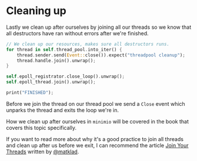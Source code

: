 # Cleaning up

Lastly we clean up after ourselves by joining all our threads so we know that
all destructors have ran without errors after we're finished.

```rust
// We clean up our resources, makes sure all destructors runs.
for thread in self.thread_pool.into_iter() {
    thread.sender.send(Event::close()).expect("threadpool cleanup");
    thread.handle.join().unwrap();
}

self.epoll_registrator.close_loop().unwrap();
self.epoll_thread.join().unwrap();

print("FINISHED");
```

Before we join the thread on our thread pool we send a `Close` event which
unparks the thread and exits the loop we're in.

How we clean up after ourselves in `minimio` will be covered in the book that
covers this topic specifically.

If you want to read more about why it's a good practice to join all threads
and clean up after us before we exit, I can recommend the article [Join Your Threads](https://matklad.github.io/2019/08/23/join-your-threads.html)
written by [@matklad](https://matklad.github.io/).
 
  
   
   
